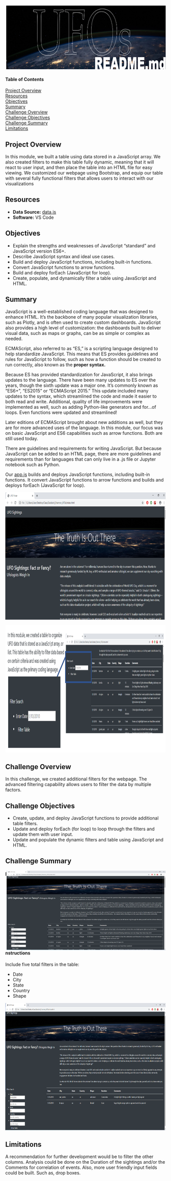 <p align="center">
  <img width="900" height="200" src="/pics/header.png">
</p>  

#### Table of Contents

[Project Overview](#project-overview)  
[Resources](#resources)  
[Objectives](#objectives)  
[Summary](#summary)  
[Challenge Overview](#challenge-overview)  
[Challenge Objectives](#challenge-objectives)  
[Challenge Summary](#challenge-summary)  
[Limitations](#limitations)


## Project Overview
In this module, we built a table using data stored in a JavaScript array. We also created filters to make this table fully dynamic, meaning that it will react to user input, and then place the table into an HTML file for easy viewing.
We customized our webpage using Bootstrap, and equip our table with several fully functional filters that allows users to interact with our visualizations  

## Resources  
- **Data Source:** [data.js](/static/js/data.js) 
- **Software:** VS Code

## Objectives  
- Explain the strengths and weaknesses of JavaScript “standard” and JavaScript version ES6+. 
- Describe JavaScript syntax and ideal use cases. 
- Build and deploy JavaScript functions, including built-in functions. 
- Convert JavaScript functions to arrow functions. 
- Build and deploy forEach (JavaScript for loop). 
- Create, populate, and dynamically filter a table using JavaScript and HTML.  

## Summary  
JavaScript is a well-established coding language that was designed to enhance HTML. It’s the backbone of many popular visualization libraries, such as Plotly, and is often used to create custom dashboards. JavaScript also provides a high level of customization: the dashboards built to deliver visual data, such as maps or graphs, can be as simple or complex as needed.  

ECMAScript, also referred to as “ES,” is a scripting language designed to help standardize JavaScript. This means that ES provides guidelines and rules for JavaScript to follow, such as how a function should be created to run correctly, also known as the **proper syntax.**  
  
Because ES has provided standardization for JavaScript, it also brings updates to the language. There have been many updates to ES over the years, though the sixth update was a major one. It’s commonly known as “ES6+”, “ES2015” or “ECMAScript 2015.” This update included many updates to the syntax, which streamlined the code and made it easier to both read and write. Additional, quality of life improvements were implemented as well, such as adding Python-like generators and for...of loops. Even functions were updated and streamlined!  

Later editions of ECMAScript brought about new additions as well, but they are for more advanced uses of the language. In this module, our focus was on basic JavaScript and ES6 capabilities such as arrow functions. Both are still used today.  

There are guidelines and requirements for writing JavaScript. But because JavaScript can be added to an HTML page, there are more guidelines and requirements than for languages that can only live in a .js file or Jupyter notebook such as Python.  

Our [app.js](/static/js/app.js) builds and deploys JavaScript functions, including built-in functions. It convert JavaScript functions to arrow functions and builds and deploys forEach (JavaScript for loop).
<p align="center">
  <img width="900" height="400" src="/pics/webpage.png">
</p>
<p align="center">
  <img width="900" height="400" src="/pics/filter.png">
</p>  

## Challenge Overview
In this challenge, we created additional filters for the webpage. The advanced filtering capability allows users to filter the data by multiple factors.  

## Challenge Objectives  
- Create, update, and deploy JavaScript functions to provide additional table filters.
- Update and deploy forEach (for loop) to loop through the filters and update them with user input.
- Update and populate the dynamic filters and table using JavaScript and HTML.  

## Challenge Summary  
<img align="right" width="500" height="250" src="/pics/challenge1.png">

#### Instructions  
Include five total filters in the table:
- Date
- City
- State
- Country
- Shape  

<p align="center">
  <img width="900" height="400" src="/pics/challenge2.png">
</p>  

## Limitations  
A recommendation for further development would be to filter the other columns. Analysis could be done on the Duration of the sightings and/or the Comments for correlation of events. Also, more user friendly input fields could be built. Such as, drop boxes. 
